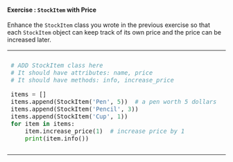 #### Exercise : `StockItem` with Price

Enhance the `StockItem` class you wrote in the previous exercise so that each `StockItem` object can keep track of its own price and the price can be increased later.

<table>
<tr>
  <td>

```python
# ADD StockItem class here
# It should have attributes: name, price
# It should have methods: info, increase_price

items = []
items.append(StockItem('Pen', 5))  # a pen worth 5 dollars
items.append(StockItem('Pencil', 3))
items.append(StockItem('Cup', 1))
for item in items:
    item.increase_price(1)  # increase price by 1
    print(item.info())
```
  </td>
  <td valign="bottom">&nbsp;→&nbsp;<br><br></td>
  <td valign="bottom"> 

```
The price of Pen is 6
The price of Pencil is 4
The price of Cup is 2
```
  </td>
</tr>
</table>

